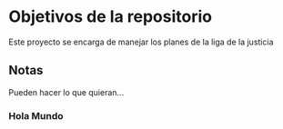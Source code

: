 # Objetivos de la repositorio

Este proyecto se encarga de manejar los planes de la liga de la justicia


## Notas
Pueden hacer lo que quieran...

### Hola Mundo
